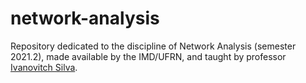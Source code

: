 # network-analysis
Repository dedicated to the discipline of Network Analysis (semester 2021.2), made available by the IMD/UFRN, and taught by professor [Ivanovitch Silva](https://github.com/ivanovitchm).
